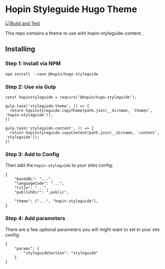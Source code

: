 # Hopin Styleguide Hugo Theme

[![Build and Test](https://github.com/gauntface/hopin-hugo-styleguide/workflows/Build%20and%20Test/badge.svg)](https://github.com/gauntface/hopin-hugo-styleguide/actions?query=workflow%3A%22Build+and+Test%22)

This repo contains a theme to use with hopin-styleguide-content..

## Installing

### Step 1: Install via NPM

```
npm install --save @hopin/hugo-styleguide
```

### Step 2: Use via Gulp

```
const hopinstyleguide = require('@hopin/hugo-styleguide');

gulp.task('styleguide-theme', () => {
  return hopinstyleguide.copyTheme(path.join(__dirname, `themes`, 'hopin-styleguide'));
})

gulp.task('styleguide-content', () => {
  return hopinstyleguide.copyContent(path.join(__dirname, `content`, 'styleguide'));
})
```

### Step 3: Add to Config

Then add the `hopin-styleguide` to your sites config:

```
{
    "baseURL": "...",
    "languageCode": "...",
    "title": "...",
    "publishDir": ".public",

    "theme": ["...", "hopin-styleguide"],
}
```

### Step 4: Add parameters

There are a few optional parameters you will might want to set in your site config:

```
{
    "params": {
        "styleguideSection": "styleguide"
    }
}
```